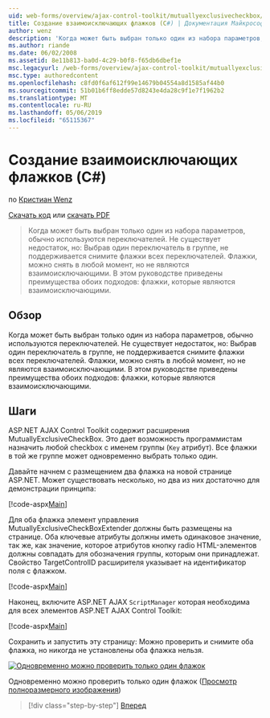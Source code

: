 ```yaml
---
uid: web-forms/overview/ajax-control-toolkit/mutuallyexclusivecheckbox/creating-mutually-exclusive-checkboxes-cs
title: Создание взаимоисключающих флажков (C#) | Документация Майкрософт
author: wenz
description: 'Когда может быть выбран только один из набора параметров, обычно используются переключателей. Не существует недостаток, но: Один раз одной в группе переключателя...'
ms.author: riande
ms.date: 06/02/2008
ms.assetid: 8e11b813-ba0d-4c29-b0f8-f65db6dbef1e
msc.legacyurl: /web-forms/overview/ajax-control-toolkit/mutuallyexclusivecheckbox/creating-mutually-exclusive-checkboxes-cs
msc.type: authoredcontent
ms.openlocfilehash: c8fd0f6af612f99e14679b04554a8d1585af44b0
ms.sourcegitcommit: 51b01b6ff8edde57d8243e4da28c9f1e7f1962b2
ms.translationtype: MT
ms.contentlocale: ru-RU
ms.lasthandoff: 05/06/2019
ms.locfileid: "65115367"
---
```

# <a name="creating-mutually-exclusive-checkboxes-c"></a>Создание взаимоисключающих флажков (C#)

по [Кристиан Wenz](https://github.com/wenz)

[Скачать код](http://download.microsoft.com/download/9/3/f/93f8daea-bebd-4821-833b-95205389c7d0/MutuallyExclusiveCheckBox0.cs.zip) или [скачать PDF](http://download.microsoft.com/download/b/6/a/b6ae89ee-df69-4c87-9bfb-ad1eb2b23373/mutuallyexclusivecheckbox0CS.pdf)

> Когда может быть выбран только один из набора параметров, обычно используются переключателей. Не существует недостаток, но: Выбрав один переключатель в группе, не поддерживается снимите флажки всех переключателей. Флажки, можно снять в любой момент, но не являются взаимоисключающими. В этом руководстве приведены преимущества обоих подходов: флажки, которые являются взаимоисключающими.

## <a name="overview"></a>Обзор

Когда может быть выбран только один из набора параметров, обычно используются переключателей. Не существует недостаток, но: Выбрав один переключатель в группе, не поддерживается снимите флажки всех переключателей. Флажки, можно снять в любой момент, но не являются взаимоисключающими. В этом руководстве приведены преимущества обоих подходов: флажки, которые являются взаимоисключающими.

## <a name="steps"></a>Шаги

ASP.NET AJAX Control Toolkit содержит расширения MutuallyExclusiveCheckBox. Это дает возможность программистам назначить любой checkbox с именем группы (`Key` атрибут). Все флажки в той же группе может одновременно выбрать только один.

Давайте начнем с размещением два флажка на новой странице ASP.NET. Может существовать несколько, но два из них достаточно для демонстрации принципа:

[!code-aspx[Main](creating-mutually-exclusive-checkboxes-cs/samples/sample1.aspx)]

Для оба флажка элемент управления MutuallyExclusiveCheckBoxExtender должны быть размещены на странице. Оба ключевые атрибуты должны иметь одинаковое значение, так же, как значение, которое атрибутов кнопку radio HTML-элементов должны совпадать для обозначения группы, которым они принадлежат. Свойство TargetControlID расширителя указывает на идентификатор поля с флажком.

[!code-aspx[Main](creating-mutually-exclusive-checkboxes-cs/samples/sample2.aspx)]

Наконец, включите ASP.NET AJAX `ScriptManager` которая необходима для всех элементов ASP.NET AJAX Control Toolkit:

[!code-aspx[Main](creating-mutually-exclusive-checkboxes-cs/samples/sample3.aspx)]

Сохранить и запустить эту страницу: Можно проверить и снимите оба флажка, но никогда не установлены оба флажка нельзя.

[![Одновременно можно проверить только один флажок](creating-mutually-exclusive-checkboxes-cs/_static/image2.png)](creating-mutually-exclusive-checkboxes-cs/_static/image1.png)

Одновременно можно проверить только один флажок ([Просмотр полноразмерного изображения](creating-mutually-exclusive-checkboxes-cs/_static/image3.png))

> [!div class="step-by-step"]
> [Вперед](creating-mutually-exclusive-checkboxes-vb.md)

